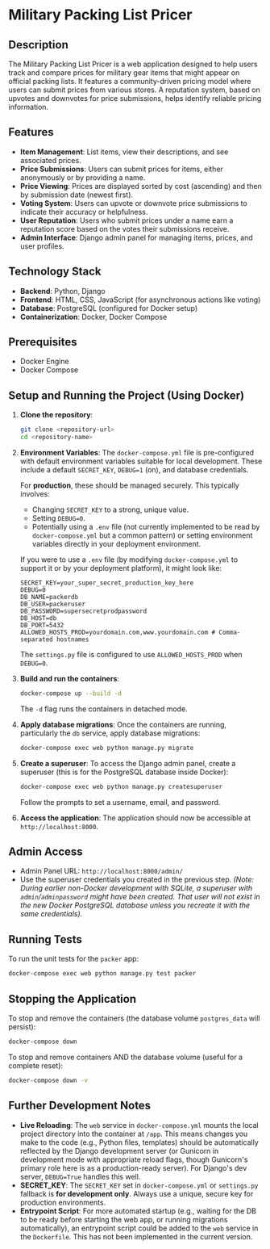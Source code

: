 # Military Packing List Pricer

## Description
The Military Packing List Pricer is a web application designed to help users track and compare prices for military gear items that might appear on official packing lists. It features a community-driven pricing model where users can submit prices from various stores. A reputation system, based on upvotes and downvotes for price submissions, helps identify reliable pricing information.

## Features
-   **Item Management**: List items, view their descriptions, and see associated prices.
-   **Price Submissions**: Users can submit prices for items, either anonymously or by providing a name.
-   **Price Viewing**: Prices are displayed sorted by cost (ascending) and then by submission date (newest first).
-   **Voting System**: Users can upvote or downvote price submissions to indicate their accuracy or helpfulness.
-   **User Reputation**: Users who submit prices under a name earn a reputation score based on the votes their submissions receive.
-   **Admin Interface**: Django admin panel for managing items, prices, and user profiles.

## Technology Stack
-   **Backend**: Python, Django
-   **Frontend**: HTML, CSS, JavaScript (for asynchronous actions like voting)
-   **Database**: PostgreSQL (configured for Docker setup)
-   **Containerization**: Docker, Docker Compose

## Prerequisites
-   Docker Engine
-   Docker Compose

## Setup and Running the Project (Using Docker)

1.  **Clone the repository**:
    ```bash
    git clone <repository-url>
    cd <repository-name>
    ```

2.  **Environment Variables**:
    The `docker-compose.yml` file is pre-configured with default environment variables suitable for local development. These include a default `SECRET_KEY`, `DEBUG=1` (on), and database credentials.

    For **production**, these should be managed securely. This typically involves:
    -   Changing `SECRET_KEY` to a strong, unique value.
    -   Setting `DEBUG=0`.
    -   Potentially using a `.env` file (not currently implemented to be read by `docker-compose.yml` but a common pattern) or setting environment variables directly in your deployment environment.

    If you were to use a `.env` file (by modifying `docker-compose.yml` to support it or by your deployment platform), it might look like:
    ```env
    SECRET_KEY=your_super_secret_production_key_here
    DEBUG=0
    DB_NAME=packerdb
    DB_USER=packeruser
    DB_PASSWORD=supersecretprodpassword
    DB_HOST=db
    DB_PORT=5432
    ALLOWED_HOSTS_PROD=yourdomain.com,www.yourdomain.com # Comma-separated hostnames
    ```
    The `settings.py` file is configured to use `ALLOWED_HOSTS_PROD` when `DEBUG=0`.

3.  **Build and run the containers**:
    ```bash
    docker-compose up --build -d
    ```
    The `-d` flag runs the containers in detached mode.

4.  **Apply database migrations**:
    Once the containers are running, particularly the `db` service, apply database migrations:
    ```bash
    docker-compose exec web python manage.py migrate
    ```

5.  **Create a superuser**:
    To access the Django admin panel, create a superuser (this is for the PostgreSQL database inside Docker):
    ```bash
    docker-compose exec web python manage.py createsuperuser
    ```
    Follow the prompts to set a username, email, and password.

6.  **Access the application**:
    The application should now be accessible at `http://localhost:8000`.

## Admin Access
-   Admin Panel URL: `http://localhost:8000/admin/`
-   Use the superuser credentials you created in the previous step.
    *(Note: During earlier non-Docker development with SQLite, a superuser with `admin`/`adminpassword` might have been created. That user will not exist in the new Docker PostgreSQL database unless you recreate it with the same credentials).*

## Running Tests
To run the unit tests for the `packer` app:
```bash
docker-compose exec web python manage.py test packer
```

## Stopping the Application
To stop and remove the containers (the database volume `postgres_data` will persist):
```bash
docker-compose down
```
To stop and remove containers AND the database volume (useful for a complete reset):
```bash
docker-compose down -v
```

## Further Development Notes
-   **Live Reloading**: The `web` service in `docker-compose.yml` mounts the local project directory into the container at `/app`. This means changes you make to the code (e.g., Python files, templates) should be automatically reflected by the Django development server (or Gunicorn in development mode with appropriate reload flags, though Gunicorn's primary role here is as a production-ready server). For Django's dev server, `DEBUG=True` handles this well.
-   **SECRET_KEY**: The `SECRET_KEY` set in `docker-compose.yml` or `settings.py` fallback is **for development only**. Always use a unique, secure key for production environments.
-   **Entrypoint Script**: For more automated startup (e.g., waiting for the DB to be ready before starting the web app, or running migrations automatically), an entrypoint script could be added to the `web` service in the `Dockerfile`. This has not been implemented in the current version.

